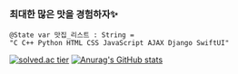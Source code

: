 ### 최대한 많은 맛을 경험하자✨
```
@State var 맛집_리스트 : String =
"C C++ Python HTML CSS JavaScript AJAX Django SwiftUI"
```
[![solved.ac tier](http://mazassumnida.wtf/api/generate_badge?boj=senitf)](https://solved.ac/senitf)
[![Anurag's GitHub stats](https://github-readme-stats.vercel.app/api?username=Senitf&show_icons=true&theme=dracula&hide=prs,issues,contribs)](https://github.com/anuraghazra/github-readme-stats)
